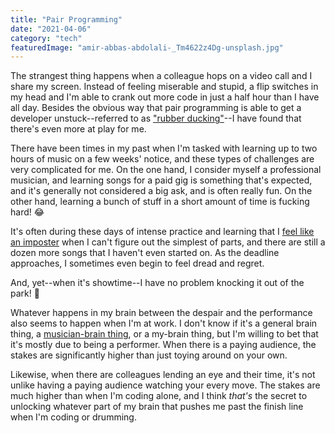 ```yaml
---
title: "Pair Programming"
date: "2021-04-06"
category: "tech"
featuredImage: "amir-abbas-abdolali-_Tm4622z4Dg-unsplash.jpg"
---
```


The strangest thing happens when a colleague hops on a video call and I share my screen. Instead of feeling miserable and stupid, a flip switches in my head and I'm able to crank out more code in just a half hour than I have all day. Besides the obvious way that pair programming is able to get a developer unstuck--referred to as ["rubber ducking"](https://en.wikipedia.org/wiki/Rubber_duck_debugging)--I have found that there's even more at play for me.

There have been times in my past when I'm tasked with learning up to two hours of music on a few weeks' notice, and these types of challenges are very complicated for me. On the one hand, I consider myself a professional musician, and learning songs for a paid gig is something that's expected, and it's generally not considered a big ask, and is often really fun. On the other hand, learning a bunch of stuff in a short amount of time is fucking hard! 😂

It's often during these days of intense practice and learning that I [feel like an imposter](https://en.wikipedia.org/wiki/Impostor_syndrome) when I can't figure out the simplest of parts, and there are still a dozen more songs that I haven't even started on. As the deadline approaches, I sometimes even begin to feel dread and regret.

And, yet--when it's showtime--I have no problem knocking it out of the park! 🎉

Whatever happens in my brain between the despair and the performance also seems to happen when I'm at work. I don't know if it's a general brain thing, a [musician-brain thing](https://www.ncbi.nlm.nih.gov/pmc/articles/PMC6740845/), or a my-brain thing, but I'm willing to bet that it's mostly due to being a performer. When there is a paying audience, the stakes are significantly higher than just toying around on your own.

Likewise, when there are colleagues lending an eye and their time, it's not unlike having a paying audience watching your every move. The stakes are much higher than when I'm coding alone, and I think _that's_ the secret to unlocking whatever part of my brain that pushes me past the finish line when I'm coding or drumming.
